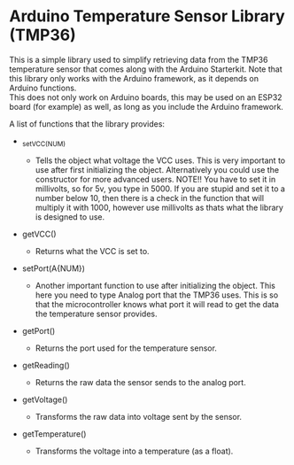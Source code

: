 # Arduino Temperature Sensor Library (TMP36)

This is a simple library used to simplify retrieving data from the TMP36 temperature sensor that comes along with the Arduino Starterkit. Note that this library only works with the Arduino framework, as it depends on Arduino functions. <br />
This does not only work on Arduino boards, this may be used on an ESP32 board (for example) as well, as long as you include the Arduino framework. <br />

A list of functions that the library provides: <br />
- <sub>setVCC(NUM)</sub>
    - Tells the object what voltage the VCC uses. This is very important to use after first initializing the object. Alternatively you could use the constructor for more advanced users. NOTE!! You have to set it in millivolts, so for 5v, you type in 5000. If you are stupid and set it to a number below 10, then there is a check in the function that will multiply it with 1000, however use millivolts as thats what the library is designed to use. 

- getVCC()
    - Returns what the VCC is set to.

- setPort(A{NUM})
    - Another important function to use after initializing the object. This here you need to type Analog port that the TMP36 uses. This is so that the microcontroller knows what port it will read to get the data the temperature sensor provides.

- getPort()
    - Returns the port used for the temperature sensor.

- getReading()
    - Returns the raw data the sensor sends to the analog port.

- getVoltage()
    - Transforms the raw data into voltage sent by the sensor.

- getTemperature()
    - Transforms the voltage into a temperature (as a float).
